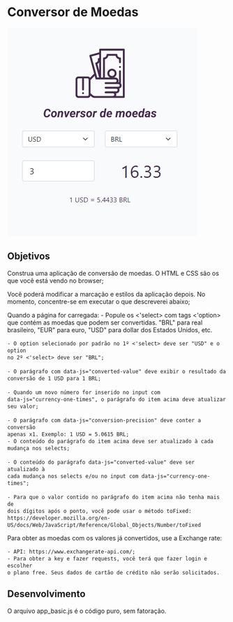 # Conversor de Moedas

<img src="./ConverterMoeda.png">

## Objetivos
Construa uma aplicação de conversão de moedas. O HTML e CSS são os que você está vendo no browser;

Você poderá modificar a marcação e estilos da aplicação depois. No momento, 
concentre-se em executar o que descreverei abaixo;
    
Quando a página for carregada: 
    - Popule os <'select> com tags <'option> que contém as moedas que podem ser
    convertidas. "BRL" para real brasileiro, "EUR" para euro, "USD" para 
    dollar dos Estados Unidos, etc.

    - O option selecionado por padrão no 1º <'select> deve ser "USD" e o option
    no 2º <'select> deve ser "BRL";

    - O parágrafo com data-js="converted-value" deve exibir o resultado da 
    conversão de 1 USD para 1 BRL;

    - Quando um novo número for inserido no input com 
    data-js="currency-one-times", o parágrafo do item acima deve atualizar 
    seu valor;

    - O parágrafo com data-js="conversion-precision" deve conter a conversão 
    apenas x1. Exemplo: 1 USD = 5.0615 BRL;
    - O conteúdo do parágrafo do item acima deve ser atualizado à cada 
    mudança nos selects;

    - O conteúdo do parágrafo data-js="converted-value" deve ser atualizado à
    cada mudança nos selects e/ou no input com data-js="currency-one-times";

    - Para que o valor contido no parágrafo do item acima não tenha mais de 
    dois dígitos após o ponto, você pode usar o método toFixed: 
    https://developer.mozilla.org/en-US/docs/Web/JavaScript/Reference/Global_Objects/Number/toFixed
    
Para obter as moedas com os valores já convertidos, use a Exchange rate:

    - API: https://www.exchangerate-api.com/;
    - Para obter a key e fazer requests, você terá que fazer login e escolher
    o plano free. Seus dados de cartão de crédito não serão solicitados.

## Desenvolvimento

O arquivo app_basic.js é o código puro, sem fatoração.
